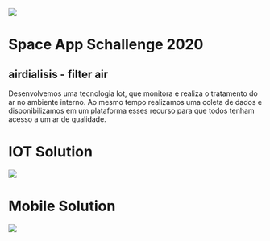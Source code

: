 ![](http://i.picasion.com/pic90/6d773e61f6fd97885b515166f053af16.gif)
# Space App Schallenge 2020

## airdialisis - filter air

Desenvolvemos uma tecnologia Iot, que monitora e realiza o tratamento do ar no ambiente interno. Ao mesmo tempo realizamos uma coleta de dados e disponibilizamos em um plataforma esses recurso para que todos tenham acesso a um ar de qualidade.

# IOT Solution
![](http://i.picasion.com/pic90/b5183a1e0991fe85f0dc04ba7163afe9.gif)


# Mobile Solution
![](http://i.picasion.com/pic90/d908afac7ceb56c3dddb5f804c7a1dc9.gif)

